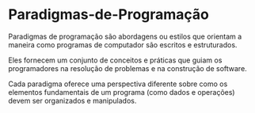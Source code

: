 # Paradigmas-de-Programação

  Paradigmas de programação são abordagens ou estilos que orientam a maneira como programas de computador são escritos e estruturados. 
 
  Eles fornecem um conjunto de conceitos e práticas que guiam os programadores na resolução de problemas e na construção de software.

  Cada paradigma oferece uma perspectiva diferente sobre como os elementos fundamentais de um programa (como dados e operações) 
 devem ser organizados e manipulados.

